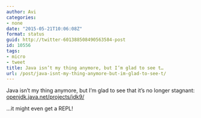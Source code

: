 ```yaml
---
author: Avi
categories:
- none
date: "2015-05-21T10:06:08Z"
format: status
guid: http://twitter-601388508490563584-post
id: 10556
tags:
- micro
- tweet
title: Java isn’t my thing anymore, but I’m glad to see t…
url: /post/java-isnt-my-thing-anymore-but-im-glad-to-see-t/
---
```

Java isn’t my thing anymore, but I’m glad to see that it’s no longer stagnant: [openjdk.java.net/projects/jdk9/](http://openjdk.java.net/projects/jdk9/)

…it might even get a REPL!